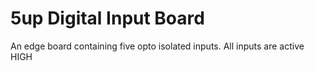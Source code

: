 # 5up Digital Input Board
An edge board containing five opto isolated inputs.  All inputs are active HIGH

